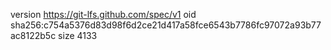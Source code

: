 version https://git-lfs.github.com/spec/v1
oid sha256:c754a5376d83d98f6d2ce21d417a58fce6543b7786fc97072a93b77ac8122b5c
size 4133
